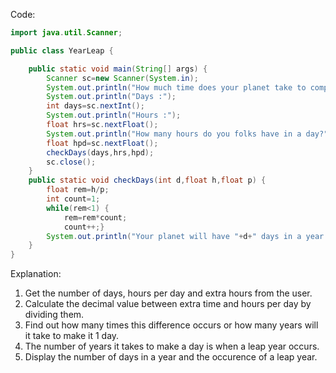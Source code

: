 Code:
```java
import java.util.Scanner;

public class YearLeap {

	public static void main(String[] args) {
		Scanner sc=new Scanner(System.in);
		System.out.println("How much time does your planet take to complete a revolution around your star or blackhole?");
		System.out.println("Days :");
		int days=sc.nextInt();
		System.out.println("Hours :");
		float hrs=sc.nextFloat();
		System.out.println("How many hours do you folks have in a day?");
		float hpd=sc.nextFloat();
		checkDays(days,hrs,hpd);
		sc.close();
	}
	public static void checkDays(int d,float h,float p) {
		float rem=h/p;
		int count=1;
		while(rem<1) {
			rem=rem*count;
			count++;}
		System.out.println("Your planet will have "+d+" days in a year and a leap year every "+count+" year/s.");
	}
}
```
Explanation:
1. Get the number of days, hours per day and extra hours from the user.
2. Calculate the decimal value between extra time and hours per day by dividing them. 
3. Find out how many times this difference occurs or how many years will it take to make it 1 day.
4. The number of years it takes to make a day is when a leap year occurs.
5. Display the number of days in a year and the occurence of a leap year.
